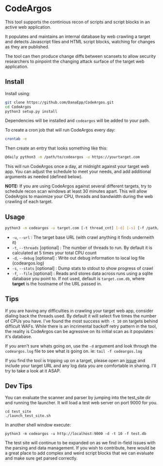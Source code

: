 # CodeArgos
This tool supports the continious recon of scripts and script blocks in an active web application. 

It populates and maintains an internal database by web crawling a target and detects Javascript files and HTML script blocks, watching for changes as they are published. 

The tool can then produce change diffs between scansets to allow security researchers to pinpoint the changing attack surface of the target web application.
## Install
Install using:
```bash 
git clone https://github.com/DanaEpp/CodeArgos.git 
cd CodeArgos
python3 setup.py install 
```
Dependencies will be installed and `codeargos` will be added to your path.

To create a cron job that will run CodeArgos every day:
```bash
crontab -e
```
Then create an entry that looks something like this:

```bash
@daily python3 -m /path/to/codeargos -u https://yourtarget.com
```

This will run CodeArgos once a day, at midnight against your target web app. You can adjust the schedule to meet your needs, and add additional arguments as needed (defined below).

**NOTE:** If you are using CodeArgos against several different targets, try to schedule recon scan windows at least 30 minutes apart. This will allow CodeArgos to maximize your CPU, threads and bandwidth during the web crawling of each target.

## Usage
```bash 
python3 -m codeargos -u target.com [-t thread_cnt] [-d] [-s] [-f /path/to/your/file.db]
```
* `-u`, `--url` : The target base URL (with crawl anything it finds underneith it)
* `-t`, `--threads` [optional] : The number of threads to run. By default it is calculated at 5 times your total CPU count
* `-d`, `--debug` [optional] : Write out debug information to local log file (codeargos.log)
* `-s`, `--stats` [optional] : Dump stats to stdout to show progress of crawl
* `-f`, `--file` [optional] : Reads and stores data across runs using a sqlite database you point to. If not used, default is `target.com.db`, where **target** is the hostname of the URL passed in.

## Tips
If you are having any difficulties in crawling your target web app, consider dialing back the threads used. By default it will select five times the number of CPUs you have. I've found the most success with `-t 10` on targets behind difficult WAFs. While there is an incrimental backoff retry pattern in the tool, the reality is CodeArgos can be agressive on its initial scan as it populates it's database. 

If you aren't sure whats going on, use the `-d` argument and look through the `codeargos.log` file to see what is going on. ie: `tail -f codeargos.log` 

If you find the tool is tripping up on a target, please open an [issue](https://github.com/DanaEpp/CodeArgos/issues) and include your target URL and any log data you are comfortable in sharing. I'll try to take a look at it ASAP.

## Dev Tips
You can evaluate the scanner and parser by jumping into the test_site dir and running the launcher. It will load a test web server on port 9000 for you.

```
cd test_site
./launch_test_site.sh
```
In another shell window execute:
```
python3 -m codeargos -u http://localhost:9000 -d -t 10 -f test.db
```
The test site will continue to be expanded on as we find in-field issues with the parsing and data management. If you wish to contribute, here would be a great place to add complex and weird script blocks that we can evaluate and make sure get parsed correctly.

